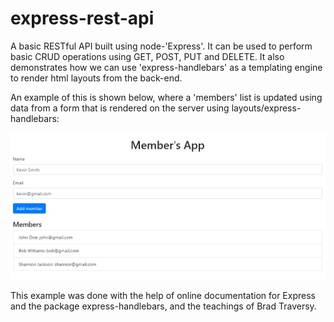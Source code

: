 # express-rest-api
A basic RESTful API built using node-'Express'. It can be used to perform basic CRUD operations using GET, POST, PUT and DELETE. It also demonstrates how we can use 'express-handlebars' as a templating engine to render html layouts from the back-end.

An example of this is shown below, where a 'members' list is updated using data from a form that is rendered on the server using layouts/express-handlebars:

![alt text](https://raw.githubusercontent.com/AtifFarooq/express-rest-api/master/homepage_layout.jpg)

This example was done with the help of online documentation for Express and the package express-handlebars, and the teachings of Brad Traversy.
